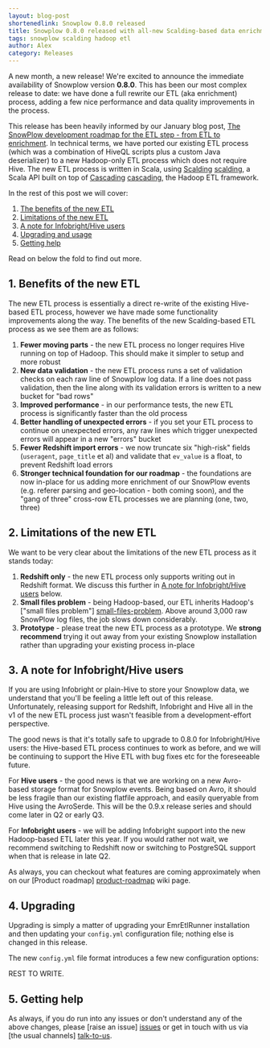 ```yaml
---
layout: blog-post
shortenedlink: Snowplow 0.8.0 released
title: Snowplow 0.8.0 released with all-new Scalding-based data enrichment
tags: snowplow scalding hadoop etl
author: Alex
category: Releases
---
```


A new month, a new release! We're excited to announce the immediate availability of Snowplow version **0.8.0**. This has been our most complex release to date: we have done a full rewrite our ETL (aka enrichment) process, adding a few nice performance and data quality improvements in the process.

This release has been heavily informed by our January blog post, [The SnowPlow development roadmap for the ETL step - from ETL to enrichment](/blog/2013/01/09/from-etl-to-enrichment/#scalding). In technical terms, we have ported our existing ETL process (which was a combination of HiveQL scripts plus a custom Java deserializer) to a new Hadoop-only ETL process which does not require Hive. The new ETL process is written in Scala, using [Scalding] [scalding], a Scala API built on top of [Cascading] [cascading], the Hadoop ETL framework.

In the rest of this post we will cover:

1. [The benefits of the new ETL](#benefits)
2. [Limitations of the new ETL](#limitations)
3. [A note for Infobright/Hive users](#infobright-hive-note)
4. [Upgrading and usage](#upgrading-usage)
5. [Getting help](#help)

Read on below the fold to find out more.

<!--more-->

<h2><a name="benefits">1. Benefits of the new ETL</a></h2>

The new ETL process is essentially a direct re-write of the existing Hive-based ETL process, however we have made some functionality improvements along the way. The benefits of the new Scalding-based ETL process as we see them are as follows:

1. **Fewer moving parts** - the new ETL process no longer requires Hive running on top of Hadoop. This should make it simpler to setup and more robust
2. **New data validation** - the new ETL process runs a set of validation checks on each raw line of Snowplow log data. If a line does not pass validation, then the line along with its validation errors is written to a new bucket for "bad rows"
3. **Improved performance** - in our performance tests, the new ETL process is significantly faster than the old process
4. **Better handling of unexpected errors** - if you set your ETL process to continue on unexpected errors, any raw lines which trigger unexpected errors will appear in a new "errors" bucket
5. **Fewer Redshift import errors** - we now truncate six "high-risk" fields (`useragent`, `page_title` et al) and validate that `ev_value` is a float, to prevent Redshift load errors
6. **Stronger technical foundation for our roadmap** - the foundations are now in-place for us adding more enrichment of our SnowPlow events (e.g. referer parsing and geo-location - both coming soon), and the "gang of three" cross-row ETL processes we are planning (one, two, three)

<h2><a name="limitations">2. Limitations of the new ETL</a></h2>

We want to be very clear about the limitations of the new ETL process as it stands today:

1. **Redshift only** - the new ETL process only supports writing out in Redshift format. We discuss this further in [A note for Infobright/Hive users](#infobright-hive-note) below.
2. **Small files problem** - being Hadoop-based, our ETL inherits Hadoop's ["small files problem"] [small-files-problem]. Above around 3,000 raw SnowPlow log files, the job slows down considerably.
3. **Prototype** - please treat the new ETL process as a prototype. We **strong recommend** trying it out away from your existing Snowplow installation rather than upgrading your existing process in-place

<h2><a name="limitations">3. A note for Infobright/Hive users</a></h2>

If you are using Infobright or plain-Hive to store your Snowplow data, we understand that you'll be feeling a little left out of this release. Unfortunately, releasing support for Redshift, Infobright and Hive all in the v1 of the new ETL process just wasn't feasible from a development-effort perspective.

The good news is that it's totally safe to upgrade to 0.8.0 for Infobright/Hive users: the Hive-based ETL process continues to work as before, and we will be continuing to support the Hive ETL with bug fixes etc for the foreseeable future.

For **Hive users** - the good news is that we are working on a new Avro-based storage format for Snowplow events. Being based on Avro, it should be less fragile than our existing flatfile approach, and easily queryable from Hive using the AvroSerde. This will be the 0.9.x release series and should come later in Q2 or early Q3.

For **Infobright users** - we will be adding Infobright support into the new Hadoop-based ETL later this year. If you would rather not wait, we recommend switching to Redshift now or switching to PostgreSQL support when that is release in late Q2.

As always, you can checkout what features are coming approximately when on our [Product roadmap] [product-roadmap] wiki page.

<h2><a name="limitations">4. Upgrading</a></h2>

Upgrading is simply a matter of upgrading your EmrEtlRunner installation and then updating your `config.yml` configuration file; nothing else is changed in this release.

The new `config.yml` file format introduces a few new configuration options:

REST TO WRITE.

<h2><a name="help">5. Getting help</a></h2>

As always, if you do run into any issues or don't understand any of the above changes, please [raise an issue] [issues] or get in touch with us via [the usual channels] [talk-to-us].

[scalding]: https://github.com/twitter/scalding
[cascading]: http://www.cascading.org

[small-files-problem]: http://amilaparanawithana.blogspot.co.uk/2012/06/small-file-problem-in-hadoop.html

[product-roadmap]: https://github.com/snowplow/snowplow/wiki/Product-roadmap

[issues]: https://github.com/snowplow/snowplow/issues
[talk-to-us]: https://github.com/snowplow/snowplow/wiki/Talk-to-us
